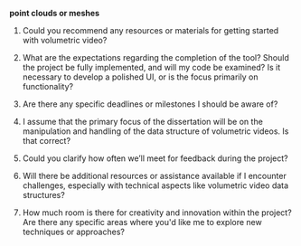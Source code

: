 
**point clouds or meshes**


1. Could you recommend any resources or materials for getting started with volumetric video?
   
2. What are the expectations regarding the completion of the tool? Should the project be fully implemented, and will my code be examined? Is it necessary to develop a polished UI, or is the focus primarily on functionality?
   
3. Are there any specific deadlines or milestones I should be aware of?
   
4. I assume that the primary focus of the dissertation will be on the manipulation and handling of the data structure of volumetric videos. Is that correct?
   
5. Could you clarify how often we’ll meet for feedback during the project?
   
6. Will there be additional resources or assistance available if I encounter challenges, especially with technical aspects like volumetric video data structures?
   
7. How much room is there for creativity and innovation within the project? Are there any specific areas where you'd like me to explore new techniques or approaches?
